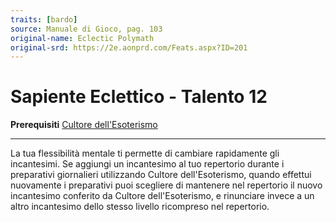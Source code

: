 ```yaml
---
traits: [bardo]
source: Manuale di Gioco, pag. 103
original-name: Eclectic Polymath
original-srd: https://2e.aonprd.com/Feats.aspx?ID=201
---
```


# Sapiente Eclettico - Talento 12

**Prerequisiti**
[Cultore dell'Esoterismo](/classi/bardo/talenti/cultore-dell-esoterismo)

---

La tua flessibilità mentale ti permette di cambiare rapidamente gli incantesimi.
Se aggiungi un incantesimo al tuo repertorio durante i preparativi giornalieri
utilizzando Cultore dell'Esoterismo, quando effettui nuovamente i preparativi
puoi scegliere di mantenere nel repertorio il nuovo incantesimo conferito da
Cultore dell'Esoterismo, e rinunciare invece a un altro incantesimo dello stesso
livello ricompreso nel repertorio.
